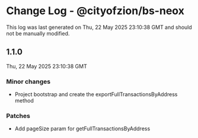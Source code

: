 # Change Log - @cityofzion/bs-neox

This log was last generated on Thu, 22 May 2025 23:10:38 GMT and should not be manually modified.

## 1.1.0
Thu, 22 May 2025 23:10:38 GMT

### Minor changes

- Project bootstrap and create the exportFullTransactionsByAddress method

### Patches

- Add pageSize param for getFullTransactionsByAddress

